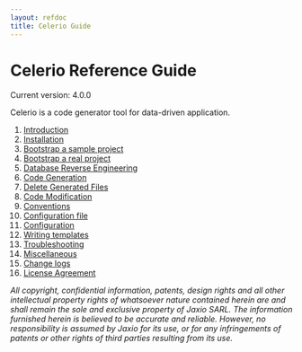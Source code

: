 ```yaml
---
layout: refdoc
title: Celerio Guide 
---
```


Celerio Reference Guide
=======================
Current version: 4.0.0

Celerio is a code generator tool for data-driven application.


1. [Introduction](introduction.html)
2. [Installation](installation.html)
3. [Bootstrap a sample project](bootstrap.html)
4. [Bootstrap a real project](bootstrap.html)
5. [Database Reverse Engineering](extraction.html)
6. [Code Generation](generation.html)
7. [Delete Generated Files](delete-generated-files.html)
8. [Code Modification](modification.html)
9. [Conventions](convention.html)
10. [Configuration file](configuration-file.html)
11. [Configuration](configuration.html)
12. [Writing templates](templates.html)
13. [Troubleshooting](troubleshooting.html)
14. [Miscellaneous](miscellaneous.html)
15. [Change logs](changelog.html)
16. [License Agreement](celerio-license-agreement.html)

*All copyright, confidential information, patents, design rights and all other 
intellectual property rights of whatsoever nature contained herein are and 
shall remain the sole and exclusive property of Jaxio SARL. The information 
furnished herein is believed to be accurate and reliable. However, no 
responsibility is assumed by Jaxio for its use, or for any infringements 
of patents or other rights of third parties resulting from its use.*

